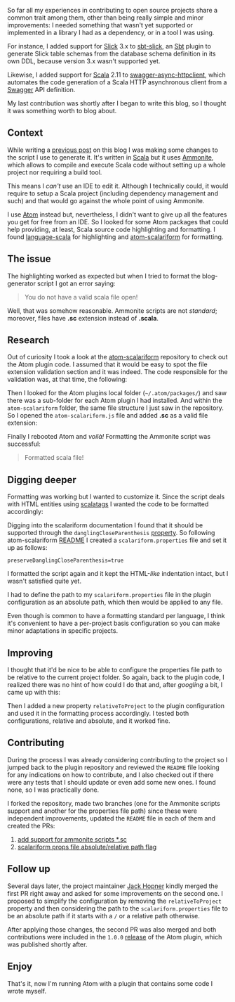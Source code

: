 So far all my experiences in contributing to open source projects share a common trait among them, other than being really simple and minor improvements: I needed something that wasn't yet supported or implemented in a library I had as a dependency, or in a tool I was using.

For instance, I added support for [Slick](http://slick.lightbend.com/) 3.x to [sbt-slick](https://github.com/muuki88/sbt-slick), an [Sbt](http://www.scala-sbt.org/) plugin to generate Slick table schemas from the database schema definition in its own DDL, because version 3.x wasn't supported yet.

Likewise, I added support for [Scala](http://www.scala-lang.org/) 2.11 to [swagger-async-httpclient](https://github.com/swagger-api/swagger-async-httpclient), which automates the code generation of a Scala HTTP asynchronous client from a [Swagger](http://swagger.io/) API definition.

My last contribution was shortly after I began to write this blog, so I thought it was something worth to blog about.

## Context
While writing a [previous post](https://pbassiner.github.io/blog/my_dev_setup.html) on this blog I was making some changes to the script I use to generate it. It's written in [Scala](http://www.scala-lang.org/) but it uses [Ammonite](https://github.com/lihaoyi/Ammonite), which allows to compile and execute Scala code without setting up a whole project nor requiring a build tool.

This means I *can't* use an IDE to edit it. Although I technically could, it would require to setup a Scala project (including dependency management and such) and that would go against the whole point of using Ammonite.

I use [Atom](https://atom.io/) instead but, nevertheless, I didn't want to give up all the features you get for free from an IDE. So I looked for some Atom packages that could help providing, at least, Scala source code highlighting and formatting. I found [language-scala](https://github.com/atom-community/language-scala) for highlighting and [atom-scalariform](https://github.com/jackhopner/atom-scalariform) for formatting.

## The issue
The highlighting worked as expected but when I tried to format the blog-generator script I got an error saying:
>You do not have a valid scala file open!

Well, that was somehow reasonable. Ammonite scripts are not *standard*; moreover, files have **.sc** extension instead of **.scala**.

## Research
Out of curiosity I took a look at the [atom-scalariform](https://github.com/jackhopner/atom-scalariform) repository to check out the Atom plugin code. I assumed that it would be easy to spot the file extension validation section and it was indeed. The code responsible for the validation was, at that time, the following:
<script src="https://gist.github.com/pbassiner/8d914408f85c5ff8accc0ec16cba3099.js"></script>

Then I looked for the Atom plugins local folder (`~/.atom/packages/`) and saw there was a sub-folder for each Atom plugin I had installed. And within the `atom-scalariform` folder, the same file structure I just saw in the repository. So I opened the `atom-scalariform.js` file and added **.sc** as a valid file extension:
<script src="https://gist.github.com/pbassiner/9b8656e75ec22c50511164f4f3adb4fd.js"></script>
Finally I rebooted Atom and *voilà!* Formatting the Ammonite script was successful:
>Formatted scala file!

## Digging deeper
Formatting was working but I wanted to customize it. Since the script deals with HTML entities using [scalatags](https://github.com/lihaoyi/scalatags) I wanted the code to be formatted accordingly:
<script src="https://gist.github.com/pbassiner/fd7c7baf148a1b7aee66f996fbc3c601.js"></script>
Digging into the scalariform documentation I found that it should be supported through the `danglingCloseParenthesis` [property](https://github.com/scala-ide/scalariform#danglingcloseparenthesis). So following atom-scalariform [README](https://github.com/jackhopner/atom-scalariform/blob/master/README.md) I created a `scalariform.properties` file and set it up as follows:
```
preserveDanglingCloseParenthesis=true
```
I formatted the script again and it kept the HTML-*like* indentation intact, but I wasn't satisfied quite yet.

I had to define the path to my `scalariform.properties` file in the plugin configuration as an absolute path, which then would be applied to any file.

Even though is common to have a formatting standard per language, I think it's convenient to have a per-project basis configuration so you can make minor adaptations in specific projects.

## Improving
I thought that it'd be nice to be able to configure the properties file path to be relative to the current project folder. So again, back to the plugin code, I realized there was no hint of how could I do that and, after *googling* a bit, I came up with this:
<script src="https://gist.github.com/pbassiner/8bd3e046e57bfc99e7649c7bde36a42d.js"></script>
Then I added a new property `relativeToProject` to the plugin configuration and used it in the formatting process accordingly. I tested both configurations, relative and absolute, and it worked fine.

## Contributing
During the process I was already considering contributing to the project so I jumped back to the plugin repository and reviewed the `README` file looking for any indications on how to contribute, and I also checked out if there were any tests that I should update or even add some new ones. I found none, so I was practically done.

I forked the repository, made two branches (one for the Ammonite scripts support and another for the properties file path) since these were independent improvements, updated the `README` file in each of them and created the PRs:

1. [add support for ammonite scripts *.sc](https://github.com/jackhopner/atom-scalariform/pull/2)
2. [scalariform props file absolute/relative path flag](https://github.com/jackhopner/atom-scalariform/pull/3)

## Follow up
Several days later, the project maintainer [Jack Hopner](https://github.com/jackhopner) kindly merged the first PR right away and asked for some improvements on the second one. I proposed to simplify the configuration by removing the `relativeToProject` property and then considering the path to the `scalariform.properties` file to be an absolute path if it starts with a `/` or a relative path otherwise.

After applying those changes, the second PR was also merged and both contributions were included in the `1.0.0` [release](https://github.com/jackhopner/atom-scalariform/releases/tag/v1.0.0) of the Atom plugin, which was published shortly after.

## Enjoy
That's it, now I'm running Atom with a plugin that contains some code I wrote myself.
